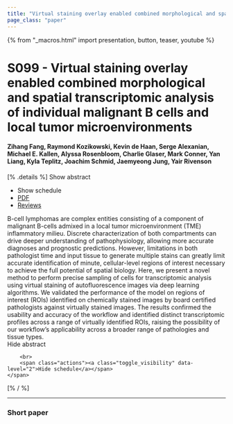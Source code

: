 ```yaml
---
title: "Virtual staining overlay enabled combined morphological and spatial transcriptomic analysis of individual malignant B cells and local tumor microenvironments"
page_class: "paper"
---
```


{% from "_macros.html" import presentation, button, teaser, youtube %}

# S099 - Virtual staining overlay enabled combined morphological and spatial transcriptomic analysis of individual malignant B cells and local tumor microenvironments

#### Zihang Fang, Raymond Kozikowski, Kevin de Haan, Serge Alexanian, Michael E. Kallen, Alyssa Rosenbloom, Charlie Glaser, Mark Conner, Yan Liang, Kyla Teplitz, Joachim Schmid, Jaemyeong Jung, Yair Rivenson

[% .details %]
<a class="toggle_visibility" data-selector=".abstract" data-level="3">Show abstract</a>
- <a class="toggle_visibility" data-selector=".schedule" data-level="3">Show schedule</a>
- <a href="https://openreview.net/pdf?id=PuLDnZVTH_f">PDF</a>
- <a href="https://openreview.net/forum?id=PuLDnZVTH_f">Reviews</a>

<p>
    <span class="abstract">
        B-cell lymphomas are complex entities consisting of a component of malignant B-cells admixed in a local tumor microenvironment (TME) inflammatory milieu.  Discrete characterization of both compartments can drive deeper understanding of pathophysiology, allowing more accurate diagnoses and prognostic predictions. However, limitations in both pathologist time and input tissue to generate multiple stains can greatly limit accurate identification of minute, cellular-level regions of interest necessary to achieve the full potential of spatial biology.  Here, we present a novel method to perform precise sampling of cells for transcriptomic analysis using virtual staining of autofluorescence images via deep learning algorithms. We validated the performance of the model on regions of interest (ROIs) identified on chemically stained images by board certified pathologists against virtually stained images. The results confirmed the usability and accuracy of the workflow and identified distinct transcriptomic profiles across a range of virtually identified ROIs, raising the possibility of our workflow’s applicability across a broader range of pathologies and tissue types.
        <br>
        <span class="actions"><a class="toggle_visibility" data-level="2">Hide abstract</a></span>
    </span>
</p>

<p>
    <span class="schedule">
        
        <br>
        <span class="actions"><a class="toggle_visibility" data-level="2">Hide schedule</a></span>
    </span>
</p>
[% / %]

---


### Short paper
